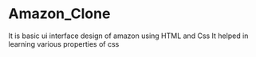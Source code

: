 # Amazon_Clone
It is basic ui interface design of amazon using HTML and Css
It helped in learning various properties of css
